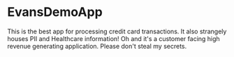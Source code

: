 # EvansDemoApp
This is the best app for processing credit card transactions. It also strangely houses PII and Healthcare information! Oh and it's a customer facing high revenue generating application.
Please don't steal my secrets.
